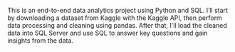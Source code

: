 This is an end-to-end data analytics project using Python and SQL. I’ll start by downloading a dataset from Kaggle with the Kaggle API, then perform data processing and cleaning using pandas. After that, I'll load the cleaned data into SQL Server and use SQL to answer key questions and gain insights from the data.
